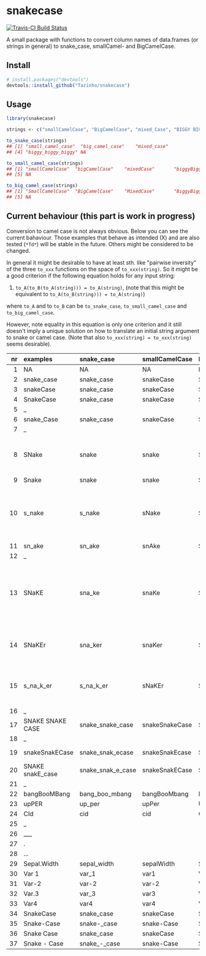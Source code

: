 snakecase
================

[![Travis-CI Build Status](https://travis-ci.org/Tazinho/snakecase.svg?branch=master)](https://travis-ci.org/Tazinho/snakecase)

A small package with functions to convert column names of data.frames (or strings in general) to snake\_case, smallCamel- and BigCamelCase.

Install
-------

``` r
# install.packages("devtools")
devtools::install_github("Tazinho/snakecase")
```

Usage
-----

``` r
library(snakecase)

strings <- c("smallCamelCase", "BigCamelCase", "mixed_Case", "BIGGY BIGGY BIGGY", NA)

to_snake_case(strings)
## [1] "small_camel_case"  "big_camel_case"    "mixed_case"       
## [4] "biggy_biggy_biggy" NA

to_small_camel_case(strings)
## [1] "smallCamelCase"  "bigCamelCase"    "mixedCase"       "biggyBiggyBiggy"
## [5] NA

to_big_camel_case(strings)
## [1] "SmallCamelCase"  "BigCamelCase"    "MixedCase"       "BiggyBiggyBiggy"
## [5] NA
```

Current behaviour (this part is work in progress)
-------------------------------------------------

Conversion to camel case is not always obvious. Below you can see the current bahaviour. Those examples that behave as intended (X) and are also tested (`*Td*`) will be stable in the future. Others might be considered to be changed.

In general it might be desirable to have at least sth. like "pairwise inversity" of the three `to_xxx` functions on the space of `to_xxx(string)`. So it might be a good criterion if the following equation holds for any input string:

1.  `to_A(to_B(to_A(string))) = to_A(string)`, (note that this might be equivalent to `to_A(to_B(string))) = to_A(string)`)

where `to_A` and to `to_B` can be `to_snake_case`, `to_small_camel_case` and `to_big_camel_case`.

However, note equality in this equation is only one criterion and it still doesn't imply a unique solution on how to translate an initial string argument to snake or camel case. (Note that also `to_xxx(string) = to_xxx(string)` seems desirable).

|   nr| examples          | snake\_case          | smallCamelCase | BigCamelCase   | As intended?                                                                                                                          |
|----:|:------------------|:---------------------|:---------------|:---------------|:--------------------------------------------------------------------------------------------------------------------------------------|
|    1| NA                | NA                   | NA             | NA             | X, \*Td\*                                                                                                                             |
|    2| snake\_case       | snake\_case          | snakeCase      | SnakeCase      | X, \*Td\*                                                                                                                             |
|    3| snakeCase         | snake\_case          | snakeCase      | SnakeCase      | X, \*Td\*                                                                                                                             |
|    4| SnakeCase         | snake\_case          | snakeCase      | SnakeCase      | X, \*Td\*                                                                                                                             |
|    5| \_                |                      |                |                |                                                                                                                                       |
|    6| snake\_Case       | snake\_case          | snakeCase      | SnakeCase      | X, \*Td\*                                                                                                                             |
|    7| \_                |                      |                |                |                                                                                                                                       |
|    8| SNake             | snake                | snake          | Snake          | ? would be ok, but maybe sn\_ake or s\_nake...-&gt; must be s\_nake, because of 10                                                    |
|    9| Snake             | snake                | snake          | Snake          | X, \*Td\*                                                                                                                             |
|   10| s\_nake           | s\_nake              | sNake          | SNake          | X, \*Td\* this one is correct, but it implies that 8 has to be translated to s\_nake (otherwise the equation above does not hold)     |
|   11| sn\_ake           | sn\_ake              | snAke          | SnAke          | X, \*Td\*                                                                                                                             |
|   12| \_                |                      |                |                |                                                                                                                                       |
|   13| SNaKE             | sna\_ke              | snaKe          | SnaKe          | ? the equation holds, but...hm.., better s\_na\_ke (would be consistent with 8 and 10 and still allow for capital letter stuff below) |
|   14| SNaKEr            | sna\_ker             | snaKer         | SnaKer         | ? the equation holds, but better s\_na\_k\_er, to be consistent with changes (8,10,13)                                                |
|   15| s\_na\_k\_er      | s\_na\_k\_er         | sNaKEr         | SNaKEr         | X, \*Td\* (the equation will also hold for this one, with a change to 14)                                                             |
|   16| \_                |                      |                |                |                                                                                                                                       |
|   17| SNAKE SNAKE CASE  | snake\_snake\_case   | snakeSnakeCase | SnakeSnakeCase | \_X                                                                                                                                   |
|   18| \_                |                      |                |                |                                                                                                                                       |
|   19| snakeSnakECase    | snake\_snak\_ecase   | snakeSnakEcase | SnakeSnakEcase | ? should be snake\_snak\_e\_case                                                                                                      |
|   20| SNAKE snakE\_case | snake\_snak\_e\_case | snakeSnakECase | SnakeSnakECase | \_ ?                                                                                                                                  |
|   21| \_                |                      |                |                |                                                                                                                                       |
|   22| bangBooMBang      | bang\_boo\_mbang     | bangBooMbang   | BangBooMbang   | \_ X                                                                                                                                  |
|   23| upPER             | up\_per              | upPer          | UpPer          | \_ X                                                                                                                                  |
|   24| CId               | cid                  | cid            | Cid            | \_ ? (maybe c\_id)                                                                                                                    |
|   25| \_                |                      |                |                | \_ ?                                                                                                                                  |
|   26| \_\_\_            |                      |                |                | \_ ?                                                                                                                                  |
|   27| .                 |                      |                |                | \_ ?                                                                                                                                  |
|   28| ...               |                      |                |                | \_ ?                                                                                                                                  |
|   29| Sepal.Width       | sepal\_width         | sepalWidth     | SepalWidth     | \_ X                                                                                                                                  |
|   30| Var 1             | var\_1               | var1           | Var1           | \_ ? (maybe var1)                                                                                                                     |
|   31| Var-2             | var-2                | var-2          | Var-2          | \_ ?                                                                                                                                  |
|   32| Var.3             | var\_3               | var3           | Var3           | \_ ? (maybe var3)                                                                                                                     |
|   33| Var4              | var4                 | var4           | Var4           | \_ X                                                                                                                                  |
|   34| SnakeCase         | snake\_case          | snakeCase      | SnakeCase      |                                                                                                                                       |
|   35| Snake-Case        | snake-\_case         | snake-Case     | Snake-Case     |                                                                                                                                       |
|   36| Snake Case        | snake\_case          | snakeCase      | SnakeCase      |                                                                                                                                       |
|   37| Snake - Case      | snake\_-\_case       | snake-Case     | Snake-Case     |                                                                                                                                       |
